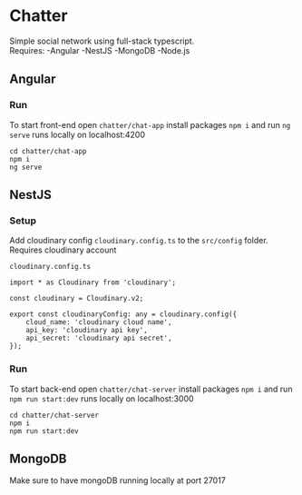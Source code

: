 # Chatter

Simple social network using full-stack typescript.  
Requires:
-Angular
-NestJS
-MongoDB
-Node.js

## Angular

### Run
To start front-end open `chatter/chat-app` install packages `npm i` and run `ng serve`
runs locally on localhost:4200

```
cd chatter/chat-app
npm i
ng serve
```

## NestJS

### Setup
Add cloudinary config `cloudinary.config.ts` to the `src/config` folder. Requires cloudinary account

`cloudinary.config.ts`
```
import * as Cloudinary from 'cloudinary';

const cloudinary = Cloudinary.v2;

export const cloudinaryConfig: any = cloudinary.config({
    cloud_name: 'cloudinary cloud name',
    api_key: 'cloudinary api key',
    api_secret: 'cloudinary api secret',
});
```

### Run
To start back-end open `chatter/chat-server` install packages `npm i` and run `npm run start:dev`
runs locally on localhost:3000
```
cd chatter/chat-server
npm i
npm run start:dev
```

## MongoDB
Make sure to have mongoDB running locally at port 27017